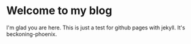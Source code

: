 # Welcome to my blog

I'm glad you are here. This is just a test for github pages with jekyll. It's beckoning-phoenix.
